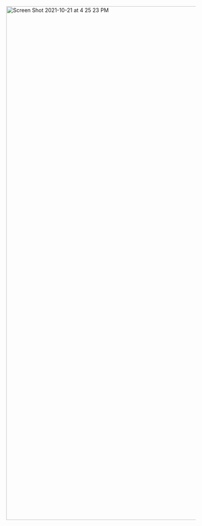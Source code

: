 <img width="1366" alt="Screen Shot 2021-10-21 at 4 25 23 PM" src="https://user-images.githubusercontent.com/58959408/138219913-06b5a0f5-326c-4399-9abc-2b30d54a45c3.png">
